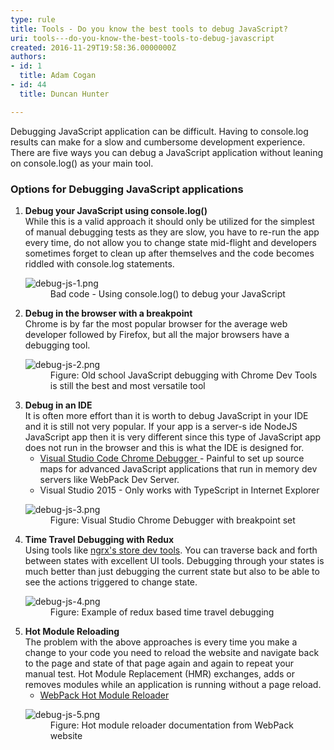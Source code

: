 ```yaml
---
type: rule
title: Tools - Do you know the best tools to debug JavaScript?
uri: tools---do-you-know-the-best-tools-to-debug-javascript
created: 2016-11-29T19:58:36.0000000Z
authors:
- id: 1
  title: Adam Cogan
- id: 44
  title: Duncan Hunter

---
```




<span class='intro'> ​​Debugging JavaScript application can be difficult. Having to console.log results can make for a slow and cumbersome development experience. There are five ways you can debug a JavaScript application without leaning on console.log() as your main tool.​<br> </span>

<h3 class="ssw15-rteElement-H3">Options for Debugging JavaScript applications <br></h3><ol><li>
      <b>Debug your JavaScript using console.log()<br></b>While this is a valid approach it should only be utilized for the simplest of manual debugging tests as they are slow, you have to re-run the app every time, do not allow you to change state mid-flight and developers sometimes forget to clean up after themselves and the code becomes riddled&#160;with console.log statements. <dl class="badImage"><dt> <img src="/PublishingImages/debug-js-1.png" alt="debug-js-1.png" /> </dt><dd>Bad code - Using console.log() to debug your JavaScript<br></dd></dl></li><li> 
      <b>Debug&#160;in the browser with a breakpoint<br></b>Chrome is by far the most popular browser for the average web developer followed by Firefox, but all the major browsers have a debugging tool. <dl class="image"><dt> <img src="/PublishingImages/debug-js-2.png" alt="debug-js-2.png" /> </dt><dd>Figure&#58; Old school JavaScript debugging with Chrome Dev Tools is still the best and most versatile tool</dd></dl></li><li> 
      <b>Debug in an IDE</b><br>It is often more effort than it is worth to debug JavaScript in your IDE and it is still not very popular. If your app is a server-s ide NodeJS JavaScript app then it is very different&#160;since this type of JavaScript app does not run in the browser and this is what the IDE is designed for.&#160;<br>
      <ul><li> 
            <a href="https&#58;//github.com/Microsoft/vscode-chrome-debug" target="_blank">Visual Studio Code Chrome Debugger<b></b> </a> - Painful to set up source maps for advanced&#160;JavaScript applications that run in memory dev servers like WebPack Dev Server.<br></li><li>Visual Studio 2015<b></b> - Only works with TypeScript in Internet Explorer <br></li></ul><dl class="image"><dt> <img src="/PublishingImages/debug-js-3.png" alt="debug-js-3.png" /> </dt><dd>Figure&#58; Visual Studio Chrome Debugger with breakpoint set</dd></dl></li><li> 
      <b>Time Travel Debugging with Redux</b><br>Using tools like&#160;<a href="https&#58;//github.com/ngrx/store-devtools" target="_blank"><span>ngrx's</span>&#160;store dev tools</a>. You can traverse back and forth between states with excellent UI tools. Debugging through your states is much better than just debugging the current state but also to be able to see the actions triggered to change state. <dl class="image"><dt> <img src="/PublishingImages/debug-js-4.png" alt="debug-js-4.png" /> </dt><dd>Figure&#58; Example of redux based time travel debugging</dd></dl></li><li> 
      <b>Hot Module Reloading<br></b>The problem with the above approaches is every time you make a change to your code you need to reload the website and navigate back to the page and state of that page again and again to repeat your manual test.&#160;Hot Module Replacement (HMR) exchanges, adds or removes modules while an application is running&#160;without&#160;a page reload.<br><ul><li>
            <a href="https&#58;//webpack.github.io/docs/hot-module-replacement-with-webpack.html" target="_blank">WebPack Hot Module Reloader</a><br></li></ul><dl class="image"><dt> <img src="/PublishingImages/debug-js-5.png" alt="debug-js-5.png" /> </dt><dd>Figure&#58; Hot module reloader documentation from WebPack website <br></dd></dl></li></ol>


